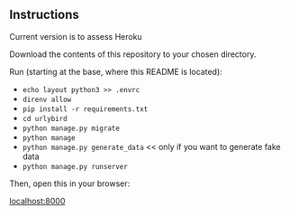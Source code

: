 ## Instructions
Current version is to assess Heroku

Download the contents of this repository to your chosen directory.

Run (starting at the base, where this README is located):
- ```echo layout python3 >> .envrc```
- ```direnv allow```
- ```pip install -r requirements.txt```
- ```cd urlybird```
- ```python manage.py migrate```
- ```python manage```
- ```python manage.py generate_data``` << only if you want to generate fake data
- ```python manage.py runserver```

Then, open this in your browser:

[localhost:8000](localhost:8000)
